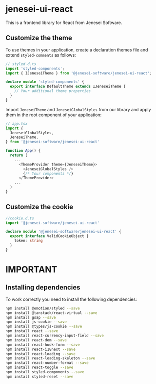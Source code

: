 # jenesei-ui-react

This is a frontend library for React from Jenesei Software.

## Customize the theme

To use themes in your application, create a declaration themes file and extend `styled-comments` as follows:

```typescript
// styled.d.ts
import 'styled-components';
import { IJeneseiTheme } from '@jenesei-software/jenesei-ui-react';

declare module 'styled-components' {
  export interface DefaultTheme extends IJeneseiTheme {
    // Your additional theme properties
  }
}

```

Import `JeneseiTheme` and `JeneseiGlobalStyles` from our library and apply them in the root component of your application:

```typescript
// app.tsx
import {
  JeneseiGlobalStyles,
  JeneseiTheme,
} from '@jenesei-software/jenesei-ui-react'

function App() {
  return (
    ...
      <ThemeProvider theme={JeneseiTheme}>
        <JeneseiGlobalStyles />
        {/* Your components */}
      </ThemeProvider>
    ...
  )
}
```

## Customize the cookie

```typescript
//cookie.d.ts
import '@jenesei-software/jenesei-ui-react'

declare module '@jenesei-software/jenesei-ui-react' {
  export interface ValidCookieObject {
    token: string
  }
}
```

# IMPORTANT


## Installing dependencies

To work correctly you need to install the following dependencies:

```bash
npm install @emotion/styled --save
npm install @tanstack/react-virtual --save
npm install gsap --save
npm install js-cookie --save
npm install @types/js-cookie --save
npm install react --save
npm install react-currency-input-field --save
npm install react-dom --save
npm install react-hook-form --save
npm install react-i18next --save
npm install react-loading --save
npm install react-loading-skeleton --save
npm install react-number-format --save
npm install react-toggle --save
npm install styled-components --save
npm install styled-reset --save
```
